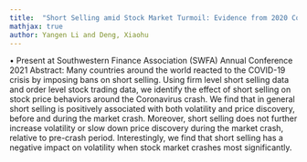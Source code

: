 ```yaml
---
title:  "Short Selling amid Stock Market Turmoil: Evidence from 2020 Coronavirus Market Crash"
mathjax: true
author: Yangen Li and Deng, Xiaohu
---
```


• Present at Southwestern Finance Association (SWFA) Annual Conference 2021
Abstract: Many countries around the world reacted to the COVID-19 crisis by imposing bans on short selling. Using firm level short selling data and order level stock trading data, we identify the effect of short selling on stock price behaviors around the Coronavirus crash. We find that in general short selling is positively associated with both volatility and price discovery, before and during the market crash. Moreover, short selling does not further increase volatility or slow down price discovery during the market crash, relative to pre-crash period. Interestingly, we find that short selling has a negative impact on volatility when stock market crashes most significantly.
